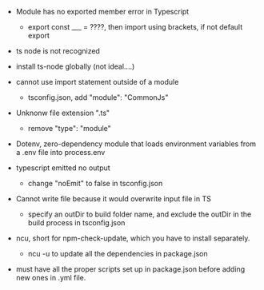 - Module has no exported member error in Typescript

  - export const \_\_\_ = ????, then import using brackets, if not default export

- ts node is not recognized
- install ts-node globally (not ideal....)

- cannot use import statement outside of a module

  - tsconfig.json, add "module": "CommonJs"

- Unknonw file extension ".ts"

  - remove "type": "module"

- Dotenv, zero-dependency module that loads environment variables from a .env file into process.env

- typescript emitted no output

  - change "noEmit" to false in tsconfig.json

- Cannot write file because it would overwrite input file in TS

  - specify an outDir to build folder name, and exclude the outDir in the build process in tsconfig.json

- ncu, short for npm-check-update, which you have to install separately.

  - ncu -u to update all the dependencies in package.json

- must have all the proper scripts set up in package.json before adding new ones in .yml file.
